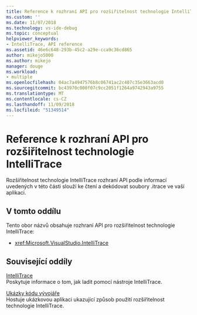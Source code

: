 ```yaml
---
title: Reference k rozhraní API pro rozšiřitelnost technologie IntelliTrace | Dokumentace Microsoftu
ms.custom: ''
ms.date: 11/07/2018
ms.technology: vs-ide-debug
ms.topic: conceptual
helpviewer_keywords:
- IntelliTrace, API reference
ms.assetid: 46e6c648-293b-45c2-a29e-cca9c36cd865
author: mikejo5000
ms.author: mikejo
manager: douge
ms.workload:
- multiple
ms.openlocfilehash: 04ac7a4947576b8c06741ac2c407c35e3663acd0
ms.sourcegitcommit: bc43970c000f07c9cc2051f1264a9742943a9755
ms.translationtype: MT
ms.contentlocale: cs-CZ
ms.lasthandoff: 11/09/2018
ms.locfileid: "51349514"
---
```

# <a name="api-reference-for-intellitrace-extensibility"></a>Reference k rozhraní API pro rozšiřitelnost technologie IntelliTrace

Rozšiřitelnost technologie IntelliTrace rozhraní API podle informací uvedených v této části slouží ke čtení a dekódovat soubory .itrace ve vaší aplikaci.  
  
## <a name="in-this-section"></a>V tomto oddílu

Tento obor názvů obsahuje rozhraní API pro rozšiřitelnost technologie IntelliTrace:
  
- <xref:Microsoft.VisualStudio.IntelliTrace>  
  
## <a name="related-sections"></a>Související oddíly

[IntelliTrace](../debugger/intellitrace.md)  
Poskytuje informace o tom, jak ladit pomocí nástroje IntelliTrace.  
  
[Ukázky kódu vývojáře](https://code.msdn.microsoft.com/)  
Hostuje ukázkovou aplikaci ukazující způsob použití rozšiřitelnost technologie IntelliTrace.
